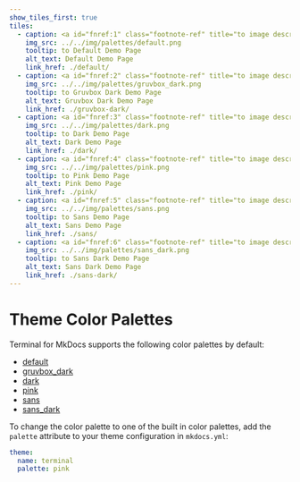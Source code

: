 ```yaml
---
show_tiles_first: true
tiles:
  - caption: <a id="fnref:1" class="footnote-ref" title="to image description" alt="to Default palette description." href="#fn:1">Default</a>
    img_src: ../../img/palettes/default.png
    tooltip: to Default Demo Page 
    alt_text: Default Demo Page
    link_href: ./default/
  - caption: <a id="fnref:2" class="footnote-ref" title="to image description" alt="to Gruvbox Dark palette description." href="#fn:2">Gruvbox Dark</a>
    img_src: ../../img/palettes/gruvbox_dark.png
    tooltip: to Gruvbox Dark Demo Page
    alt_text: Gruvbox Dark Demo Page
    link_href: ./gruvbox-dark/
  - caption: <a id="fnref:3" class="footnote-ref" title="to image description" alt="to Dark palette description." href="#fn:3">Dark</a>
    img_src: ../../img/palettes/dark.png
    tooltip: to Dark Demo Page 
    alt_text: Dark Demo Page
    link_href: ./dark/    
  - caption: <a id="fnref:4" class="footnote-ref" title="to image description" alt="to Pink palette description." href="#fn:4">Pink</a>
    img_src: ../../img/palettes/pink.png
    tooltip: to Pink Demo Page
    alt_text: Pink Demo Page
    link_href: ./pink/        
  - caption: <a id="fnref:5" class="footnote-ref" title="to image description" alt="to Sans palette description." href="#fn:5">Sans</a>
    img_src: ../../img/palettes/sans.png
    tooltip: to Sans Demo Page
    alt_text: Sans Demo Page
    link_href: ./sans/    
  - caption: <a id="fnref:6" class="footnote-ref" title="to image description" alt="to Sans Dark palette description." href="#fn:6">Sans Dark</a>
    img_src: ../../img/palettes/sans_dark.png
    tooltip: to Sans Dark Demo Page 
    alt_text: Sans Dark Demo Page
    link_href: ./sans-dark/            
---
```


# Theme Color Palettes
Terminal for MkDocs supports the following color palettes by default:

  - [default](default.md)
  - [gruvbox_dark](gruvbox-dark.md)
  - [dark](dark.md)
  - [pink](pink.md)
  - [sans](sans.md)
  - [sans_dark](sans-dark.md)

To change the color palette to one of the built in color palettes, add the `palette` attribute to your theme configuration in `mkdocs.yml`:

```yaml
theme:
  name: terminal
  palette: pink
```

[^1]: white background and light blue hyperlinks.
[^2]: dark grey background, orange hyperlinks, and light yellow text.
[^3]: black background, light blue hyperlinks, and white text.
[^4]: white background and pink hyperlinks.
[^5]: white background, light blue hyperlinks, and sans font.
[^6]: black background, light blue hyperlinks, and white text in sans font.
